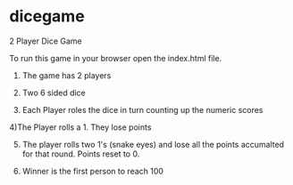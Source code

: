 # dicegame
2 Player Dice Game

To run this game in your browser open the index.html file.

1) The game has 2 players

2) Two 6 sided dice

3) Each Player roles the dice in turn counting up the numeric scores

4)The Player rolls a 1. They lose points

5) The player rolls two 1's (snake eyes) and lose all the points accumalted for that round. Points reset to 0.

6) Winner is the first person to reach 100

